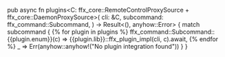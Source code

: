 pub async fn plugins<C: ffx_core::RemoteControlProxySource + ffx_core::DaemonProxySource>(
  cli: &C,
  subcommand: ffx_command::Subcommand,
) -> Result<(), anyhow::Error> {
  match subcommand {
{% for plugin in plugins %}
    ffx_command::Subcommand::{{plugin.enum}}(c) => {{plugin.lib}}::ffx_plugin_impl(cli, c).await,
{% endfor %}
    _ => Err(anyhow::anyhow!("No plugin integration found"))
  }
}


